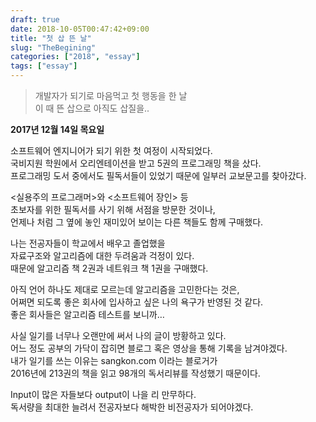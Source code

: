 ```yaml
---
draft: true
date: 2018-10-05T00:47:42+09:00
title: "첫 삽 뜬 날"
slug: "TheBegining"
categories: ["2018", "essay"]
tags: ["essay"]
---
```

>개발자가 되기로 마음먹고 첫 행동을 한 날  
>이 때 뜬 삽으로 아직도 삽질을..  


**2017년 12월 14일 목요일**

소프트웨어 엔지니어가 되기 위한 첫 여정이 시작되었다.  
국비지원 학원에서 오리엔테이션을 받고 5권의 프로그래밍 책을 샀다.  
프로그래밍 도서 중에서도 필독서들이 있었기 때문에 일부러 교보문고를 찾아갔다.  

<실용주의 프로그래머>와 <소프트웨어 장인> 등  
초보자를 위한 필독서를 사기 위해 서점을 방문한 것이나,  
언제나 처럼 그 옆에 놓인 재미있어 보이는 다른 책들도 함께 구매했다.  

나는 전공자들이 학교에서 배우고 졸업했을  
자료구조와 알고리즘에 대한 두려움과 걱정이 있다.  
때문에 알고리즘 책 2권과 네트워크 책 1권을 구매했다.  

아직 언어 하나도 제대로 모르는데 알고리즘을 고민한다는 것은,  
어쩌면 되도록 좋은 회사에 입사하고 싶은 나의 욕구가 반영된 것 같다.  
좋은 회사들은 알고리즘 테스트를 보니까…  

사실 일기를 너무나 오랜만에 써서 나의 글이 방황하고 있다.  
어느 정도 공부의 가닥이 잡히면 블로그 혹은 영상을 통해 기록을 남겨야겠다.  
내가 일기를 쓰는 이유는 sangkon.com 이라는 블로거가  
2016년에 213권의 책을 읽고 98개의 독서리뷰를 작성했기 때문이다.  

Input이 많은 자들보다 output이 나을 리 만무하다.  
독서량을 최대한 늘려서 전공자보다 해박한 비전공자가 되어야겠다.  
